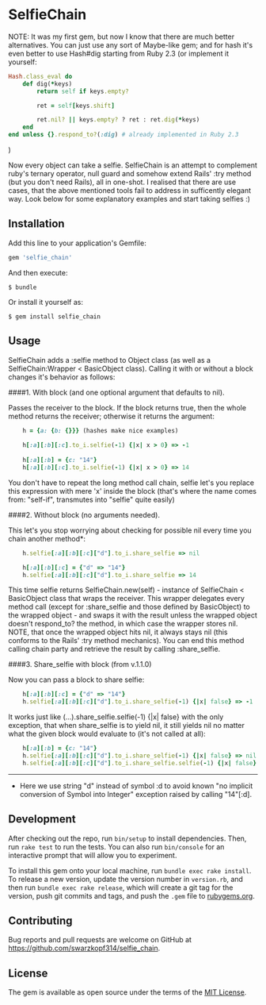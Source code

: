 # SelfieChain

NOTE: It was my first gem, but now I know that there are much better alternatives. You can just use any sort of Maybe-like gem; and for hash it's even better to use Hash#dig starting from Ruby 2.3 (or implement it yourself:

```ruby
Hash.class_eval do
	def dig(*keys)
 		return self if keys.empty?

 		ret = self[keys.shift]

 		ret.nil? || keys.empty? ? ret : ret.dig(*keys)
 	end
end unless {}.respond_to?(:dig) # already implemented in Ruby 2.3
```

)

Now every object can take a selfie. SelfieChain is an attempt to complement ruby's ternary operator, null guard and somehow extend Rails' :try method (but you don't need Rails), all in one-shot. I realised that there are use cases, that the above mentioned tools fail to address in sufficently elegant way. Look below for some explanatory examples and start taking selfies :)

## Installation

Add this line to your application's Gemfile:

```ruby
gem 'selfie_chain'
```

And then execute:

    $ bundle

Or install it yourself as:

    $ gem install selfie_chain

## Usage

SelfieChain adds a :selfie method to Object class (as well as a SelfieChain:Wrapper < BasicObject class). Calling it with or without a block changes it's behavior as follows:

####1. With block (and one optional argument that defaults to nil). 

Passes the receiver to the block. If the block returns true, then the whole method returns the receiver; otherwise it returns the argument:

```ruby
	h = {a: {b: {}}} (hashes make nice examples)
	
	h[:a][:b][:c].to_i.selfie(-1) {|x| x > 0} => -1 
	
	h[:a][:b] = {c: "14"}
	h[:a][:b][:c].to_i.selfie(-1) {|x| x > 0} => 14
```

You don't have to repeat the long method call chain, selfie let's you replace this expression with mere 'x' inside the block (that's where the name comes from: "self-if", transmutes into "selfie" quite easily)

####2. Without block (no arguments needed).

This let's you stop worrying about checking for possible nil every time you chain another method*:

```ruby
	h.selfie[:a][:b][:c]["d"].to_i.share_selfie => nil

	h[:a][:b][:c] = {"d" => "14"}
	h.selfie[:a][:b][:c]["d"].to_i.share_selfie => 14
```


This time selfie returns SelfieChain.new(self) - instance of SelfieChain < BasicObject class that wraps the receiver. This wrapper delegates every method call (except for :share_selfie and those defined by BasicObject)
to the wrapped object - and swaps it with the result unless the wrapped object doesn't respond_to? the method, in which case the wrapper stores nil. NOTE, that once the wrapped object hits nil, it always stays nil (this conforms to the Rails' :try method mechanics). You can end this method calling chain party and retrieve the result by calling :share_selfie.

####3. Share_selfie with block (from v.1.1.0)

Now you can pass a block to share selfie:

```ruby
	h[:a][:b][:c] = {"d" => "14"}
	h.selfie[:a][:b][:c]["d"].to_i.share_selfie(-1) {|x| false} => -1
```

It works just like (...).share_selfie.selfie(-1) {|x| false} with the only exception, that when share_selfie is to yield nil, it still yields nil no matter what the given block would evaluate to (it's not called at all):

```ruby
	h[:a][:b] = {c: "14"}
	h.selfie[:a][:b][:c]["d"].to_i.share_selfie(-1) {|x| false} => nil
	h.selfie[:a][:b][:c]["d"].to_i.share_selfie.selfie(-1) {|x| false} => -1
```

----------------------------
* Here we use string "d" instead of symbol :d to avoid known "no implicit conversion of Symbol into Integer" exception raised by calling "14"[:d].


## Development

After checking out the repo, run `bin/setup` to install dependencies. Then, run `rake test` to run the tests. You can also run `bin/console` for an interactive prompt that will allow you to experiment.
														
To install this gem onto your local machine, run `bundle exec rake install`. To release a new version, update the version number in `version.rb`, and then run `bundle exec rake release`, which will create a git tag for the version, push git commits and tags, and push the `.gem` file to [rubygems.org](https://rubygems.org).

## Contributing

Bug reports and pull requests are welcome on GitHub at https://github.com/swarzkopf314/selfie_chain.

## License

The gem is available as open source under the terms of the [MIT License](http://opensource.org/licenses/MIT).
